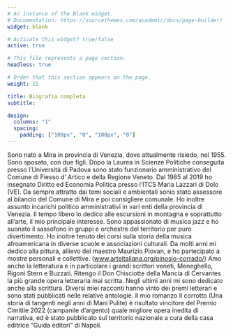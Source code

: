 ```yaml
---
# An instance of the Blank widget.
# Documentation: https://sourcethemes.com/academic/docs/page-builder/
widget: blank

# Activate this widget? true/false
active: true

# This file represents a page section.
headless: true

# Order that this section appears on the page.
weight: 15

title: Biografia completa
subtitle:

design:
  columns: "1"
  spacing:
    padding: ["100px", "0", "100px", "0"]
---
```


Sono nato a Mira in provincia di Venezia, dove attualmente risiedo, nel 1955. Sono sposato, con due figli.
Dopo la Laurea in Scienze Politiche conseguita presso l’Università di Padova sono stato funzionario
amministrativo del Comune di Fiesso d’ Artico e della Regione Veneto. Dal 1985 al 2019 ho insegnato
Diritto ed Economia Politica presso l’ITCS Maria Lazzari di Dolo (VE). Da sempre attratto dai temi
sociali e ambientali sonio stato assessore al bilancio del Comune di Mira e poi consigliere comunale. Ho
inoltre assunto incarichi politico amministrativi in vari enti della provincia di Venezia.
Il tempo libero lo dedico alle escursioni in montagna e soprattutto all’arte, il mio principale interesse.
Sono appassionato di musica jazz e ho suonato il sassofono in gruppi e orchestre del territorio per puro
divertimento. Ho inoltre tenuto dei corsi sulla storia della musica afroamericana in diverse scuole e
associazioni culturali.
Da molti anni mi dedico alla pittura, allievo del maestro Maurizio Piovan, e ho partecipato a mostre
personali e collettive. (www.arteitaliana.org/pinosio-corrado/)
Amo anche la letteratura e in particolare i grandi scrittori veneti, Meneghello, Rigoni Stern e Buzzati.
Ritengo il Don Chisciotte della Mancia di Cervantes la più grande opera letteraria mai
scritta.
Negli ultimi anni mi sono dedicato anche alla scrittura. Diversi miei racconti hanno vinto dei premi
letterari e sono stati pubblicati nelle relative antologie.
Il mio romanzo Il corrotto (Una storia di tangenti negli anni di Mani Pulite) è risultato vincitore del
Premio Cimitile 2022 (campanile d’argento) quale migliore opera inedita di narrativa, ed è stato
pubblicato sul territorio nazionale a cura della casa editrice “Guida editori” di Napoli.
